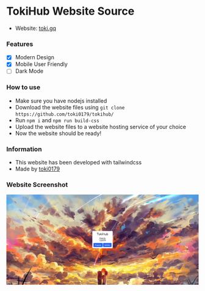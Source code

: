 # TokiHub Website Source
- Website: [toki.gq](https://toki.gq/)

### Features
- [x] Modern Design
- [x] Mobile User Friendly
- [ ] Dark Mode

### How to use
- Make sure you have nodejs installed
- Download the website files using `git clone https://github.com/toki0179/tokihub/`
- Run `npm i` and `npm run build-css`
- Upload the website files to a website hosting service of your choice
- Now the website should be ready!

### Information
- This website has been developed with tailwindcss
- Made by [toki0179](https://github.com/toki0179/)

### Website Screenshot
![TokiHub](/img/screenshot.png)

